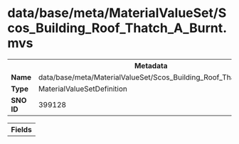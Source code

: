 <h1>data/base/meta/MaterialValueSet/Scos_Building_Roof_Thatch_A_Burnt.mvs</h1><table><tr><th colspan="100%">Metadata</th></tr><tr><td><b>Name</b></td><td>data/base/meta/MaterialValueSet/Scos_Building_Roof_Thatch_A_Burnt.mvs</td></tr><tr><td><b>Type</b></td><td>MaterialValueSetDefinition</td></tr><tr><td><b>SNO ID</b></td><td>399128</td></tr></table>

<table><tr><th colspan="100%">Fields</th></tr></table>

